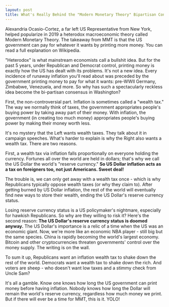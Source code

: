 ```yaml
---
layout: post
title: What's Really Behind the "Modern Monetary Theory" Bipartisan Consensus?
---
```


Alexandria Ocasio-Cortez, a far left US Representative from New York, helped popularize in 2019 a heterodox macroeconomic theory called Modern Monetary Theory. The takeaway from MMT is that the US government can pay for whatever it wants by printing more money. You can read a full explanation on Wikipedia.

"Heterodox" is what mainstream economists call a bullshit idea. But for the past 5 years, under Republican and Democrat control, printing money is exactly how the US has dealt with its problems. It's not a new idea. Every incidence of runaway inflation you'll read about was preceded by the government printing money to pay for what it wants: pre-WWII Germany, Zimbabwe, Venezuela, and more. So why has such a spectacularly reckless idea become the bi-partisan consensus in Washington?

First, the non-controversial part. Inflation is sometimes called a "wealth tax." The way we normally think of taxes, the government appropriates people's buying power by taking away part of their money. With inflation, the government (in creating too much money) appropriates people's buying power by making their money worth less.

It's no mystery that the Left wants wealth taxes. They talk about it in campaign speeches. What's harder to explain is why the Right also wants a wealth tax. There are two reasons. 

First, a wealth tax via inflation falls proportionally on everyone holding the currency. Fortunes all over the world are held in dollars; that's why we call the US Dollar the world's "reserve currency." **So US Dollar inflation acts as a tax on foreigners too, not just Americans. Sweet deal!**

The trouble is, we can only get away with a wealth tax once - which is why Republicans typically oppose wealth taxes (or why they claim to). After getting burned by US Dollar inflation, the rest of the world will eventually find new ways to store their wealth, ending the US Dollar's reserve currency status. 

Losing reserve currency status is a US policymaker's nightmare, especially for hawkish Republicans. So why are they willing to risk it? Here's the second reason: **The US Dollar's reserve currency status is doomed anyway.** The US Dollar's importance is a relic of a time when the US was an economic giant. Now, we're more like an economic NBA player - still big but the same species. China is rapidly becoming the world's largest economy. Bitcoin and other cryptocurrencies threaten governments' control over the money supply. The writing is on the wall. 

To sum it up, Republicans want an inflation wealth tax to shake down the rest of the world. Democrats want a wealth tax to shake down the rich. And voters are sheep - who doesn't want low taxes and a stimmy check from Uncle Sam?

It's all a gamble. Know one knows how long the US government can print money before having inflation. Nobody knows how long the Dollar will remain the world's reserve currency, regardless how much money we print. But if there will ever be a time for MMT, this is it. YOLO!
